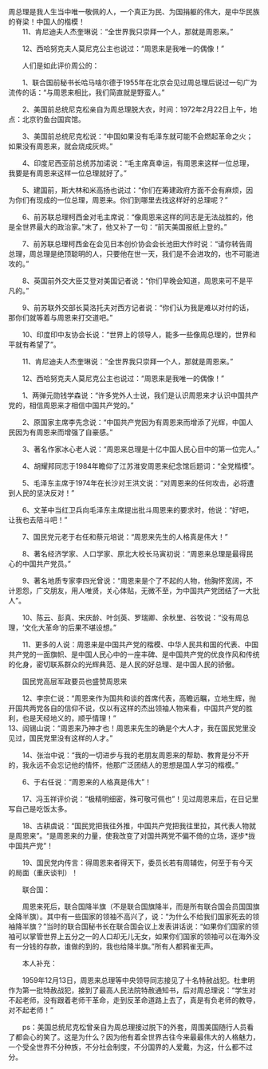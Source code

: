  周总理是我人生当中唯一敬佩的人，一个真正为民、为国捐躯的伟大，是中华民族的脊梁！中国人的楷模！  
　　11、肯尼迪夫人杰奎琳说：“全世界我只崇拜一个人，那就是周恩来。”  

　　12、西哈努克夫人莫尼克公主也说过：“周恩来是我唯一的偶像！”  

　　人们是如此评价周公的：  

　　1、联合国前秘书长哈马啥尔德于1955年在北京会见过周总理后说过一句广为流传的话：“与周恩来相比，我们简直就是野蛮人。”  

　　2、美国前总统尼克松亲自为周总理脱大衣，时间：1972年2月22日上午，地点：北京钓鱼台国宾馆。  

　　3、美国前总统尼克松说：“中国如果没有毛泽东就可能不会燃起革命之火；如果没有周恩来，就会烧成灰烬。”  

　　4、印度尼西亚前总统苏加诺说：“毛主席真幸运，有周恩来这样一位总理，我要是有周恩来这样一位总理就好了。”  

　　5、建国前，斯大林和米高扬也说过：“你们在筹建政府方面不会有麻烦，因为你们有现成的一位总理，周恩来。你们到哪里去找这样好的总理呢？”  

　　6、前苏联总理柯西金对毛主席说：“像周恩来这样的同志是无法战胜的，他是全世界最大的政治家。”末了，他又补了一句：“前天美国报纸上登的。”  

　　7、前苏联总理柯西金在会见日本创价协会会长池田大作时说：“请你转告周总理，周总理是绝顶聪明的人，只要他在世一天，我们是不会进攻的，也不可能进攻的。”  

　　8、英国前外交大臣艾登对美国记者说：“你们早晚会知道，周恩来可不是平凡的。”  

　　9、前苏联外交部长莫洛托夫对西方记者说：“你们认为我是难以对付的话，那你们就等着与周恩来打交道吧。”  

　　10、印度印中友协会长说：“世界上的领导人，能多一些像周总理的，世界和平就有希望了”。  

　　11、肯尼迪夫人杰奎琳说：“全世界我只崇拜一个人，那就是周恩来。”  

　　12、西哈努克夫人莫尼克公主也说过：“周恩来是我唯一的偶像！”  





　　1、两弹元勋钱学森说：“许多党外人士说，我们是认识周恩来才认识中国共产党的，相信周恩来才相信中国共产党的。”  

　　2、原国家主席李先念说：“中国共产党因为有周恩来而增添了光辉，中国人民因为有周恩来而增强了自豪感。”  

　　3、著名作家冰心老人说：“周恩来总理是十亿中国人民心目中的第一位完人。”  

　　4、胡耀邦同志于1984年瞻仰了江苏淮安周恩来纪念馆后题词：“全党楷模”。  

　　5、毛泽东主席于1974年在长沙对王洪文说：“对周恩来的任何攻击，必将遭到人民的坚决反对！”  

　　6、文革中当红卫兵向毛泽东主席提出批斗周恩来的要求时，他说：“好吧，让我也去陪斗吧！”  

　　7、国民党元老于右任和蔡元培说：“周恩来先生的人格真是伟大！”  

　　8、著名经济学家、人口学家、原北大校长马寅初说：“周恩来总理是最得民心的中国共产党员。”  

　　9、著名地质专家李四光曾说：“周恩来是个了不起的人物，他胸怀宽阔，不计恩怨，广交朋友，用人唯贤，关心体贴，无微不至，为中国共产党团结了一大批人”。  

　　10、陈云、彭真、宋庆龄、叶剑英、罗瑞卿、余秋里、谷牧说：“没有周总理，‘文化大革命’的后果不堪设想。”  

　　11、更多的人说：周恩来是中国共产党的楷模、中华人民共和国的代表、中国共产党的一面旗帜、是中国人民心中的一座丰碑、是中国共产党的优良作风和传统的化身，密切联系群众的光辉典范、是人民的好总理、是中国人民的骄傲。  

　　国民党高层军政要员也盛赞周恩来  

　　12、李宗仁说：“周恩来作为国共和谈的首席代表，高瞻远瞩，立地生辉，抛开国共两党各自的信仰不说，仅以有这样的杰出领袖人物来看，中国共产党的胜利，也是天经地义的，顺乎情理！”  
​        13、阎锡山说：“周恩来乃神才也！周恩来先生的确是个大人才，我在国民党里没见过，国民党里没有这样的人才。”  

　　14、张治中说：“我的一切进步与我的老朋友周恩来的帮助、教育是分不开的，我永远不会忘记他的情怀，他那广泛团结人的思想是国人学习的楷模。”  

　　6、于右任说：“周恩来的人格真是伟大”！  

　　17、冯玉祥评价说：“极精明细密，殊可敬可佩也”！见过周恩来后，在日记里写自己是吃饭太多。  

　　18、古耕虞说：“国民党把我往外推，中国共产党把我往里拉，其代表人物就是周恩来”。“是周恩来的力量，使我改变了对国共两党不偏不倚的立场，逐步*拢中国共产党”！  

　　19、国民党内传言：得周恩来者得天下，委员长若有周辅佐，何至于有今天的局面（重庆谈判）！  

　　联合国：  

　　周恩来死后，联合国降半旗（不是联合国旗降半，而是所有联合国会员国国旗全降半旗）。其中有一些国家的领袖不高兴了，说：“为什么不给我们国家死去的领袖降半旗？”当时的联合国秘书长在联合国会议上发表讲话说：“如果你们国家的领袖可以掌管世界上五分之一的人口却无儿无女，如果你们国家的领袖可以在海外没有一分钱的存款，谁做的到的，我也给降半旗。”所有人都鸦雀无声。  

　　本人补充：  

　　1959年12月13日，周恩来总理等中央领导同志接见了十名特赦战犯。杜聿明作为第一批特赦战犯，接到了最高人民法院特赦通知书，后对周总理说：“学生对不起老师，没有跟着老师干革命，走到反革命道路上去了，真是有负老师的教导，对不起老师！”  

　　ps：美国总统尼克松曾亲自为周总理接过脱下的外套，周围美国随行人员看了都会心的笑了。这是为什么？因为他有着全世界古往今来最最伟大的人格魅力，一个受全世界不分种族，不分社会制度，不分国界的人爱戴，为这，什么都不过分。
  